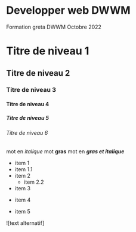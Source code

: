 # Developper web DWWM 
Formation greta  DWWM Octobre 2022

# Titre de niveau 1
## Titre de niveau 2
### Titre de niveau 3
#### Titre de niveau 4
##### Titre de niveau  5
###### Titre de niveau  6

mot en *italique*
mot **gras**
mot en ***gras et italique***

 * item 1
  * item 1.1
* item 2
  + item 2.2
* item 3
+ item 4 
- item 5

![text alternatif]
